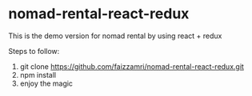 # nomad-rental-react-redux
This is the demo version for nomad rental by using react + redux


Steps to follow: 
1. git clone https://github.com/faizzamri/nomad-rental-react-redux.git
2. npm install
3. enjoy the magic
